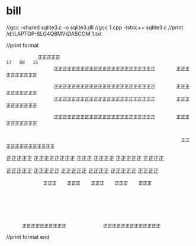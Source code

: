 # bill
//gcc -shared sqlite3.c -o sqlite3.dll
//gcc 1.cpp -lstdc++ sqlite3.c
//print /d:\\LAPTOP-SLG4Q8MV\DASCOM 1.txt

//print format




        
                正正正正正                                                     17   08   15     
                      正正正正正正正正正正正正正正正正正正正正正正正        正正正正正正正正正正

                      正正正正正正正正正正正正正正正正正正正正正正正        正正正正正正正正正正
                      正正正正正正正正正正正正正正正正正正正正正正正        正正正正正正正正正正
                                                                                                    
                      正正正正正正正正正正正正正正正正正正正正正正正        正正正正正正正正正正
                                                                                                    
                                                                                                    
                                                                      正正正正正正正正正正正正正
正正正正正  正正正正正正正正  正正正  正正正正  正正正正正  正正正正
                                                                                                    
                                                                                                    
                                                                                                    
正正正正正    正正正正正  正正正正正  正正正正  正正正正正  正正正正
                                                                                                    
                  正正正    正正正    正正正    正正正    正正正
                                                                                                    
                                                                                                    
                                                                                                    
                                                                                                    
                                                                                                    
                                                                                                    
                                                                                                    
          正正正正正正正正正正              正正正正正正正正正正正正正
                                                                                                    
//print format end